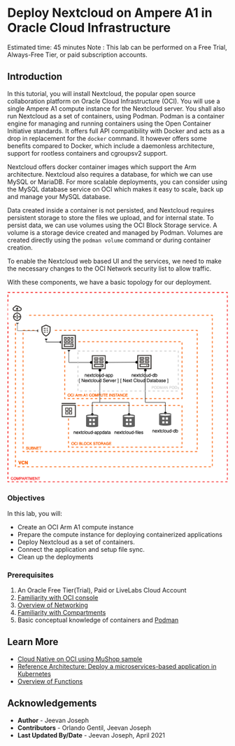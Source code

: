 # Deploy Nextcloud on Ampere A1 in Oracle Cloud Infrastructure

Estimated time: 45 minutes
Note : This lab can be performed on a Free Trial, Always-Free Tier, or paid subscription accounts. 

## Introduction

In this tutorial, you will install Nextcloud, the popular open source collaboration platform on Oracle Cloud Infrastructure (OCI). You will use a single Ampere A1 compute instance for the Nextcloud server. You shall also run Nextcloud as a set of containers, using Podman. Podman is a container engine for managing and running containers using the Open Container Initiative standards. It offers full API compatibility with Docker and acts as a drop in replacement for the `docker` command. It however offers some benefits compared to Docker, which include a daemonless architecture, support for rootless containers and cgroupsv2 support.

Nextcloud offers docker container images which support the Arm architecture. Nextcloud also requires a database, for which we can use MySQL or MariaDB. For more scalable deployments, you can consider using the MySQL database service on OCI which makes it easy to scale, back up and manage your MySQL database. 

Data created inside a container is not persisted, and Nextcloud requires persistent storage to store the files we upload, and for internal state. To persist data, we can use volumes using the OCI Block Storage service. A volume is a storage device created and managed by Podman. Volumes are created directly using the `podman volume` command or during container creation.  

To enable the Nextcloud web based UI and the services, we need to make the necessary changes to the OCI Network security list to allow traffic.   

With these components, we have a basic topology for our deployment.

![Architecture](./images/arch.png " ")

### Objectives

In this lab, you will:

* Create an OCI Arm A1 compute instance 
* Prepare the compute instance for deploying containerized applications
* Deploy Nextcloud as a set of containers.
* Connect the application and setup file sync.
* Clean up the deployments

### Prerequisites

1. An Oracle Free Tier(Trial), Paid or LiveLabs Cloud Account
1. [Familiarity with OCI console](https://docs.us-phoenix-1.oraclecloud.com/Content/GSG/Concepts/console.htm)
1. [Overview of Networking](https://docs.us-phoenix-1.oraclecloud.com/Content/Network/Concepts/overview.htm)
1. [Familiarity with Compartments](https://docs.us-phoenix-1.oraclecloud.com/Content/GSG/Concepts/concepts.htm)
1. Basic conceptual knowledge of containers and [Podman](https://podman.io/)


## Learn More

* [Cloud Native on OCI using MuShop sample](https://oracle-quickstart.github.io/oci-cloudnative/)
* [Reference Architecture: Deploy a microservices-based application in Kubernetes](https://docs.oracle.com/en/solutions/cloud-native-ecommerce/index.html#GUID-CB180453-1F32-4465-8F27-EA7300ECF771)
* [Overview of Functions](https://docs.cloud.oracle.com/en-us/iaas/Content/Functions/Concepts/functionsoverview.htm)

## Acknowledgements

* **Author** - Jeevan Joseph
* **Contributors** -  Orlando Gentil, Jeevan Joseph
* **Last Updated By/Date** - Jeevan Joseph, April 2021
